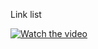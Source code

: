 Link list

[![Watch the video](https://img.youtube.com/vi/udapt4FGY20&t=130s/0.jpg)](https://www.youtube.com/watch?v=udapt4FGY20&t=130s)

